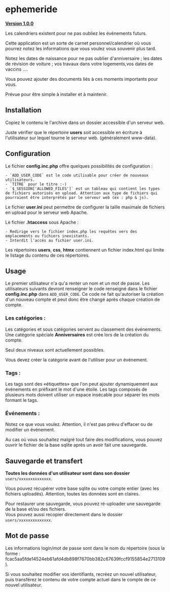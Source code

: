 # ephemeride
<u>**Version 1.0.0**</u>

Les calendriers existent pour ne pas oubliez les événements futurs.

Cette application est un sorte de carnet personnel/calendrier  où vous pourrez notez les informations que vous voulez vous souvenir plus tard.

Notez les dates de naissance pour ne pas oublier d'anniversaire ; les dates de révision de voiture ; vos travaux dans votre logements,vos dates de vaccins ....

Vous pouvez ajouter des documents liés à ces moments importants pour vous.

Prévue pour être simple à installer et à maintenir.

## Installation
Copiez le contenu le l'archive dans un dossier accessible d'un serveur web.

Juste vérifier que le répertoire **users** soit accessible en écriture à l'utilisateur sur lequel tourne le serveur web.
(généralement www-data).

## Configuration
Le fichier **config.inc.php** offre quelques possibilités de configuration :

    - `ADD_USER_CODE` est le code utilisable pour créer de nouveaux utilisateurs.
    - `TITRE` pour le titre :-)
    - `$_SESSION['ALLOWED_FILES']` est un tableau qui contient les types de fichiers autorisés en upload. Attention aux type de fichiers qui pourraient être interprétés par le serveur web (ex : php & js).

Le fichier **user.ini** peut permettre de configurer la taille maximale de fichiers en upload pour le serveur web Apache.

Le fichier **.htaccess** sous Apache :

    - Redirige vers le fichier index.php les requêtes vers des emplacements ou fichiers inexistants.
    - Interdit l'accés au fichier user.ini.

Les répertoires **users**, **css**, **htmx** contiennent un fichier index.html qui limite le listage du contenu de ces répertoires.

## Usage
Le premier utilisateur n'a qu'a renter un nom et un mot de passe. Les utilisateurs suivants devront renseigner le code renseigné dans le fichier **config.inc.php** dans `ADD_USER_CODE`. Ce code ne fait qu'autoriser la création d'un nouveau compte et peut donc être changé après chaque création de compte.

### Les catégories :
Les catégories et sous catégories servent au classement des événements.
Une catégorie spéciale **Anniversaires** est crée lors de la création du compte.

Seul deux niveaux sont actuellement possibles.

Vous devez créer la catégorie avant de l'utiliser pour un événement.

### Tags :
Les tags sont des &laquo;étiquettes&raquo; que l'on peut ajouter dynamiquement aux événements en préfixant le mot d'une étoile. Les tags composés de plusieurs mots doivent utiliser un espace insécable pour séparer les mots formant le tags.

### Événements :
Notez ce que vous voulez. Attention, il n'est pas prévu d'effacer ou de modifier un événement.

Au cas où vous souhaitez malgré tout faire des modifications, vous pouvez ouvrir le fichier de la base sqlite après un avoir fait une sauvegarde.

## Sauvegarde et transfert
**Toutes les données d'un utilisateur sont dans son dossier** `users/xxxxxxxxxxxxxx`.

Vous pouvez récupérer votre base sqlite ou votre compte entier (avec les fichiers uploadés). Attention, toutes les données sont en claires.

Pour restaurer une sauvegarde, vous pouvez ré-uploader une sauvegarde de la base et/ou des fichiers.<br>
Vous pouvez aussi recopier directement dans le dossier `users/xxxxxxxxxxxxxx`. 

## Mot de passe
Les informations login/mot de passe sont dans le nom du répertoire (sous la forme : fcac5aa5fde14524eb61afd4db898f7670bb382c67639fccf9155854e2713109).

Si vous souhaitez modifier vos identifiants, recréez un nouvel utilisateur, puis transférez le contenu de votre compte actuel dans le compte de ce nouvel utilisateur.
